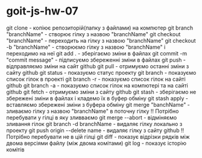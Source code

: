 # goit-js-hw-07

git clone - копіює репозиторій(папку з файлами) на компютер
git branch "branchName" - створює гілку з назвою "branchName"
git checkout "branchName" - переходить на гілку з назвою "branchName"
git checkout -b "branchName" - створюємо гілку з назвою "branchName" і переходимо на неї
git add . - зберігаємо зміни в файлах
git commit -m "commit message" - підписуємо збереженні зміни в файлах
git push - відправляємо зміни на сайт github
git pull - отримуємо останні зміни з сайту github
git status - показуємо статус проекту
git branch - показуємо список гілок в проекті
git branch -r - показуємо список гілок на сайті github
git branch -a - показуємо список гілок на компютері та на сайті github
git fetch - отримуємо зміни з сайту github
git stash - зберігаємо не збережені зміни в файлах і кладемо їх в буфер обміну
git stash apply - вставляємо збережені зміни з буфера обміну
git merge "banchName" - зливаємо гілку з назвою "branchName" в поточну гілку !! Потрібно перебувати у гілці в яку зливваємо
git merge --abort - відміняємо зливання гілок
git branch -d branchName - видаляє гілку локально з проекту
git push origin --delete name - видаляє гілку з сайту github !!Потрібно перебувати не в цій гілці
git diff - показує відрізки рядків між двома версіями файлу (між двома комітами)
git log - показує історію комітів